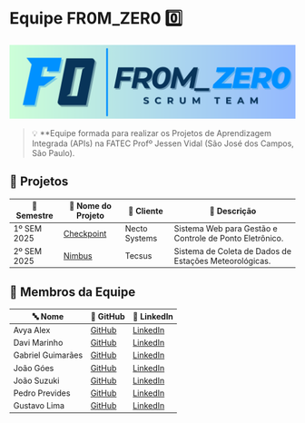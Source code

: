 # Equipe FR0M_ZER0 0️⃣

![Banner](./img/F0%20Banner.png)

> 💡 **Equipe formada para realizar os Projetos de Aprendizagem Integrada (APIs) na FATEC Profº Jessen Vidal (São José dos Campos, São Paulo).

## 📌 Projetos

| 📅 Semestre | 📂 Nome do Projeto  | 🏢 Cliente         | 📝 Descrição                                      |
|------------|-------------------|------------------|----------------------------------------------------------|
| 1º SEM 2025    | [Checkpoint](https://github.com/FR0M-ZER0/checkpoint) | Necto Systems | Sistema Web para Gestão e Controle de Ponto Eletrônico. |
| 2º SEM 2025    | [Nimbus](https://github.com/FR0M-ZER0/Nimbus) | Tecsus | Sistema de Coleta de Dados de Estações Meteorológicas. |


## 👥 Membros da Equipe

| 🔤 Nome | 🔗 GitHub | 🔗 LinkedIn |
|---------|----------|------------|
| Avya Alex | [GitHub](https://github.com/AvyaAquino) | [LinkedIn](https://www.linkedin.com/in/avya-candido-598b5228a/) |
| Davi Marinho | [GitHub](https://github.com/DMBMz) | [LinkedIn](https://www.linkedin.com/in/davi-miguel-a90821214/) |
| Gabriel Guimarães | [GitHub](https://github.com/gabrielbguimaraes) | [LinkedIn](https://www.linkedin.com/in/gabriel-g-854017138) |
| João Góes | [GitHub](https://github.com/MagNumGomes) | [LinkedIn](https://www.linkedin.com/in/joaovitorgoes) |
| João Suzuki | [GitHub](https://github.com/joaosuzuki98) | [LinkedIn](https://www.linkedin.com/in/jo%C3%A3o-suzuki-6a2b02192/) |
| Pedro Prevides | [GitHub](https://github.com/GalaxyBurst) | [LinkedIn](https://www.linkedin.com/in/pedro-prevides-87a0b71a8/) |
| Gustavo Lima | [GitHub](https://github.com/Miojoguu) | [LinkedIn](https://www.linkedin.com/in/gustavo-lima-904623295/) |


